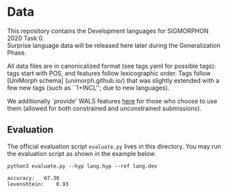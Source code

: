 # Data

This repository contains the Development languages for SIGMORPHON 2020 Task 0.  
Surprise language data will be released here later during the Generalization Phase.  


All data files are in canonicalized format (see tags.yaml for possible tags): tags start with POS, and features follow lexicographic order. 
Tags follow [UniMorph schema] (unimorph.github.io/) that was slightly extended with a few new tags (such as ``1+INCL''; due to new languages). 

We additionally `provide' WALS features [here](https://wals.info/download) for those who choose to use them (allowed for both constrained and unconstrained submissions).


## Evaluation

The official evaluation script `evaluate.py` lives in this directory.
You may run the evaluation script as shown in the example below.

```
python3 evaluate.py --hyp lang.hyp --ref lang.dev

accuracy:	67.30
levenshtein:	0.93
```
